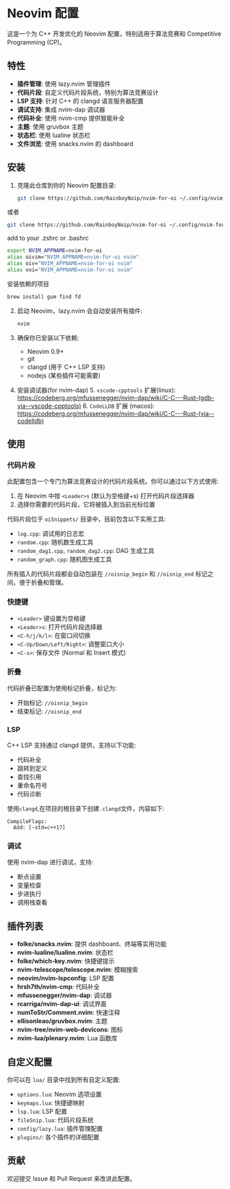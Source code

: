 # Neovim 配置

这是一个为 C++ 开发优化的 Neovim 配置，特别适用于算法竞赛和 Competitive Programming (CP)。

## 特性

- **插件管理**: 使用 lazy.nvim 管理插件
- **代码片段**: 自定义代码片段系统，特别为算法竞赛设计
- **LSP 支持**: 针对 C++ 的 clangd 语言服务器配置
- **调试支持**: 集成 nvim-dap 调试器
- **代码补全**: 使用 nvim-cmp 提供智能补全
- **主题**: 使用 gruvbox 主题
- **状态栏**: 使用 lualine 状态栏
- **文件浏览**: 使用 snacks.nvim 的 dashboard

## 安装

1. 克隆此仓库到你的 Neovim 配置目录:
   ```bash
   git clone https://github.com/RainboyNoip/nvim-for-oi ~/.config/nvim
   ```

或者

   ```bash
   git clone https://github.com/RainboyNoip/nvim-for-oi ~/.config/nvim-for-oi
   ```

   add to your .zshrc or .bashrc
   ```bash
   export NVIM_APPNAME=nvim-for-oi
   alias oivim="NVIM_APPNAME=nvim-for-oi nvim"
   alias oiv="NVIM_APPNAME=nvim-for-oi nvim"
   alias voi="NVIM_APPNAME=nvim-for-oi nvim"
   ```

安装依赖的项目
```bash
brew install gum find fd
```

2. 启动 Neovim，lazy.nvim 会自动安装所有插件:
   ```bash
   nvim
   ```

3. 确保你已安装以下依赖:
   - Neovim 0.9+
   - git
   - clangd (用于 C++ LSP 支持)
   - nodejs (某些插件可能需要)

4. 安装调试器(for nvim-dap)
   5. `vscode-cpptools` 扩展(linux): https://codeberg.org/mfussenegger/nvim-dap/wiki/C-C---Rust-(gdb-via--vscode-cpptools)
   6. `CodeLLDB` 扩展 (macos): https://codeberg.org/mfussenegger/nvim-dap/wiki/C-C---Rust-(via--codelldb)

## 使用

### 代码片段

此配置包含一个专门为算法竞赛设计的代码片段系统。你可以通过以下方式使用:

1. 在 Neovim 中按 `<Leader>s` (默认为空格键+s) 打开代码片段选择器
2. 选择你需要的代码片段，它将被插入到当前光标位置

代码片段位于 `oiSnippets/` 目录中，目前包含以下实用工具:
- `log.cpp`: 调试用的日志宏
- `random.cpp`: 随机数生成工具
- `random_dag1.cpp`, `random_dag2.cpp`: DAG 生成工具
- `random_graph.cpp`: 随机图生成工具

所有插入的代码片段都会自动包装在 `//oisnip_begin` 和 `//oisnip_end` 标记之间，便于折叠和管理。

### 快捷键

- `<Leader>` 键设置为空格键
- `<Leader>s`: 打开代码片段选择器
- `<C-h/j/k/l>`: 在窗口间切换
- `<C-Up/Down/Left/Right>`: 调整窗口大小
- `<C-s>`: 保存文件 (Normal 和 Insert 模式)

### 折叠

代码折叠已配置为使用标记折叠，标记为:
- 开始标记: `//oisnip_begin`
- 结束标记: `//oisnip_end`

### LSP

C++ LSP 支持通过 clangd 提供，支持以下功能:
- 代码补全
- 跳转到定义
- 查找引用
- 重命名符号
- 代码诊断


使用`clangd`,在项目的根目录下创建`.clangd`文件，内容如下:

```
CompileFlags:
  Add: [-std=c++17]
```

### 调试

使用 nvim-dap 进行调试，支持:
- 断点设置
- 变量检查
- 步进执行
- 调用栈查看

## 插件列表

- **folke/snacks.nvim**: 提供 dashboard、终端等实用功能
- **nvim-lualine/lualine.nvim**: 状态栏
- **folke/which-key.nvim**: 快捷键提示
- **nvim-telescope/telescope.nvim**: 模糊搜索
- **neovim/nvim-lspconfig**: LSP 配置
- **hrsh7th/nvim-cmp**: 代码补全
- **mfussenegger/nvim-dap**: 调试器
- **rcarriga/nvim-dap-ui**: 调试界面
- **numToStr/Comment.nvim**: 快速注释
- **ellisonleao/gruvbox.nvim**: 主题
- **nvim-tree/nvim-web-devicons**: 图标
- **nvim-lua/plenary.nvim**: Lua 函数库

## 自定义配置

你可以在 `lua/` 目录中找到所有自定义配置:
- `options.lua`: Neovim 选项设置
- `keymaps.lua`: 快捷键映射
- `lsp.lua`: LSP 配置
- `fileSnip.lua`: 代码片段系统
- `config/lazy.lua`: 插件管理配置
- `plugins/`: 各个插件的详细配置

## 贡献

欢迎提交 Issue 和 Pull Request 来改进此配置。
